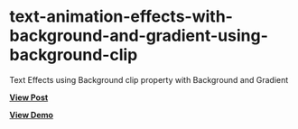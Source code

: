 # text-animation-effects-with-background-and-gradient-using-background-clip
Text Effects using Background clip property with Background and Gradient


<a href="https://designdrastic.com/snippet/text-animation-effects-with-background-and-gradient-using-background-clip"><strong>View Post</strong></a>

<a href="https://designdrastic.com/post/demo/text-animation-effects-with-background-and-gradient-using-background-clip"><strong>View Demo</strong></a>
